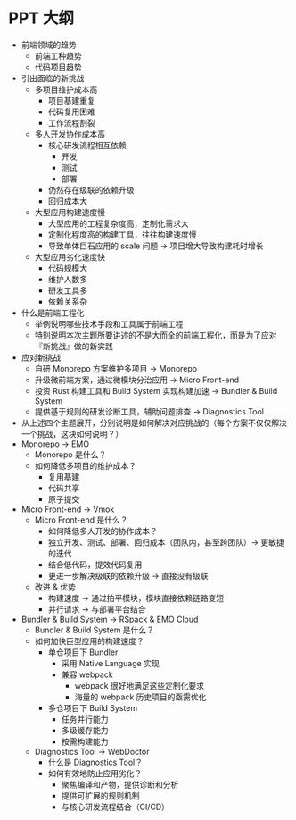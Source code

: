 # PPT 大纲
- 前端领域的趋势
	- 前端工种趋势
	- 代码项目趋势
- 引出面临的新挑战
	- 多项目维护成本高
		- 项目基建重复
		- 代码复用困难
		- 工作流程割裂
	- 多人开发协作成本高
		- 核心研发流程相互依赖
			- 开发
			- 测试
			- 部署
		- 仍然存在级联的依赖升级
		- 回归成本大
	- 大型应用构建速度慢
		- 大型应用的工程复杂度高，定制化需求大
		- 定制化程度高的构建工具，往往构建速度慢
		- 导致单体巨石应用的 scale 问题 -> 项目增大导致构建耗时增长
	- 大型应用劣化速度快
		- 代码规模大
		- 维护人数多
		- 研发工具多
		- 依赖关系杂
- 什么是前端工程化
	- 举例说明哪些技术手段和工具属于前端工程
	- 特别说明本次主题所要讲述的不是大而全的前端工程化，而是为了应对『新挑战』做的新实践
- 应对新挑战
	- 自研 Monorepo 方案维护多项目 -> Monorepo
	- 升级微前端方案，通过微模块分治应用 -> Micro Front-end
	- 投资 Rust 构建工具和 Build System 实现构建加速 -> Bundler & Build System
	- 提供基于规则的研发诊断工具，辅助问题排查 -> Diagnostics Tool
- 从上述四个主题展开，分别说明是如何解决对应挑战的（每个方案不仅仅解决一个挑战，这块如何说明？）
- Monorepo -> EMO
	- Monorepo 是什么？
	- 如何降低多项目的维护成本？
		- 复用基建
		- 代码共享
		- 原子提交
- Micro Front-end -> Vmok
	- Micro Front-end 是什么？
		- 如何降低多人开发的协作成本？
		- 独立开发、测试、部署、回归成本（团队内，甚至跨团队）-> 更敏捷的迭代
		- 结合低代码，提效代码复用
		- 更进一步解决级联的依赖升级 -> 直接没有级联
	- 改进 & 优势
		- 构建速度 -> 通过拍平模块，模块直接依赖链路变短
		- 并行请求 -> 与部署平台结合
- Bundler & Build System -> RSpack & EMO Cloud
	- Bundler & Build System 是什么？
	- 如何加快巨型应用的构建速度？
		- 单仓项目下 Bundler
			- 采用 Native Language 实现
			- 兼容 webpack
				- webpack 很好地满足这些定制化要求
				- 海量的 webpack 历史项目的亟需优化
		- 多仓项目下 Build System
			- 任务并行能力
			- 多级缓存能力
			- 按需构建能力
	- Diagnostics Tool -> WebDoctor
		- 什么是 Diagnostics Tool？
		- 如何有效地防止应用劣化？
			- 聚焦编译和产物，提供诊断和分析
			- 提供可扩展的规则机制
			- 与核心研发流程结合（CI/CD）
